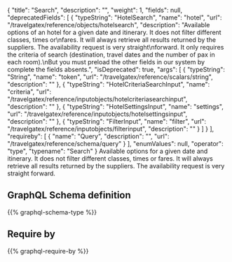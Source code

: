 {
  "title": "Search",
  "description": "",
  "weight": 1,
  "fields": null,
  "deprecatedFields": [
    {
      "typeString": "HotelSearch",
      "name": "hotel",
      "url": "/travelgatex/reference/objects/hotelsearch",
      "description": "Available options of an hotel for a given date and itinerary. It does not filter different classes, times or\nfares. It will always retrieve all results returned by the suppliers. The availability request is very straight\nforward. It only requires the criteria of search (destination, travel dates and the number of pax in each room).\nBut you must preload the other fields in our system by complete the fields absents.",
      "isDeprecated": true,
      "args": [
        {
          "typeString": "String",
          "name": "token",
          "url": "/travelgatex/reference/scalars/string",
          "description": ""
        },
        {
          "typeString": "HotelCriteriaSearchInput",
          "name": "criteria",
          "url": "/travelgatex/reference/inputobjects/hotelcriteriasearchinput",
          "description": ""
        },
        {
          "typeString": "HotelSettingsInput",
          "name": "settings",
          "url": "/travelgatex/reference/inputobjects/hotelsettingsinput",
          "description": ""
        },
        {
          "typeString": "FilterInput",
          "name": "filter",
          "url": "/travelgatex/reference/inputobjects/filterinput",
          "description": ""
        }
      ]
    }
  ],
  "requireby": [
    {
      "name": "Query",
      "description": "",
      "url": "/travelgatex/reference/schema/query"
    }
  ],
  "enumValues": null,
  "operator": "type",
  "typename": "Search"
}
Available options for a given date and itinerary. It does not filter different classes, times or
fares. It will always retrieve all results returned by the suppliers. The availability request is very straight
forward.
## GraphQL Schema definition

{{% graphql-schema-type %}}

## Require by

{{% graphql-require-by %}}
